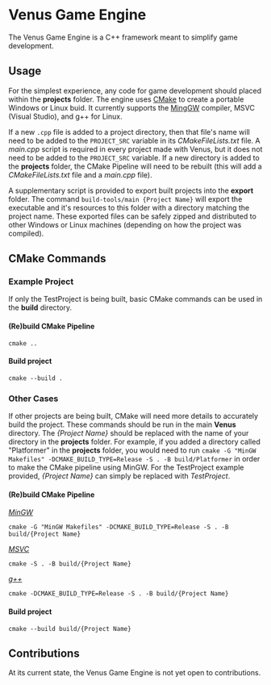 # Venus Game Engine
The Venus Game Engine is a C++ framework meant to simplify game development.

## Usage
For the simplest experience, any code for game development should placed within the **projects** folder. The engine uses [CMake](https://cmake.org/download/) 
to create a portable Windows or Linux buid. It currently supports the [MingGW](https://www.mingw-w64.org/) compiler, MSVC (Visual Studio), and g++ for Linux.

If a new `.cpp` file is added to a project directory, then that file's name will need to be added to the `PROJECT_SRC` variable in its *CMakeFileLists.txt* file. A *main.cpp* script is required in every project made with Venus, but it does not need to be added to the `PROJECT_SRC` variable. If a new directory is added to the **projects** folder, the CMake Pipeline will need to be rebuilt (this will add a *CMakeFileLists.txt* file and a *main.cpp* file).

A supplementary script is provided to export built projects into the **export** folder. The command `build-tools/main {Project Name}` will export the executable and it's resources to this folder with a directory matching the project name. These exported files can be safely zipped and distributed to other Windows or Linux machines (depending on how the project was compiled).

## CMake Commands
### Example Project
If only the TestProject is being built, basic CMake commands can be used in the **build** directory.

#### (Re)build CMake Pipeline
```
cmake ..
```

#### Build project
```
cmake --build .
```

### Other Cases
If other projects are being built, CMake will need more details to accurately build the project. These commands should be run in the main **Venus** directory. The *{Project Name}* should be replaced with the name of your directory in the **projects** folder. For example, if you added a directory called "Platformer" in the **projects** folder, you would need to run `cmake -G "MinGW Makefiles" -DCMAKE_BUILD_TYPE=Release -S . -B build/Platformer` in order to make the CMake pipeline using MinGW. For the TestProject example provided, *{Project Name}* can simply be replaced with *TestProject*.

#### (Re)build CMake Pipeline
<ins>*MinGW*</ins>
```
cmake -G "MinGW Makefiles" -DCMAKE_BUILD_TYPE=Release -S . -B build/{Project Name}
```

<ins>*MSVC*</ins>
```
cmake -S . -B build/{Project Name}
```

<ins>*g++*</ins>
```
cmake -DCMAKE_BUILD_TYPE=Release -S . -B build/{Project Name}
```

#### Build project
```
cmake --build build/{Project Name}
```

## Contributions
At its current state, the Venus Game Engine is not yet open to contributions.
